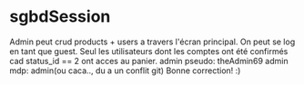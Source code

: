 # sgbdSession

Admin peut crud products + users a travers l'écran principal.
On peut se log en tant que guest.
Seul les utilisateurs dont les comptes ont été confirmés cad status_id == 2 ont acces au panier.
admin pseudo: theAdmin69
admin mdp: admin(ou caca.., du a un conflit git)
Bonne correction! :)
